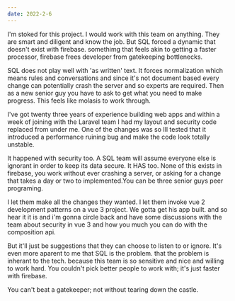 ```yaml
---
date: 2022-2-6
---
```


I'm stoked for this project. I would work with this team on anything. They are smart and diligent and know the job. But SQL forced a dynamic that doesn't exist with firebase. somethimg that feels akin to getting a faster processor, firebase frees developer from gatekeeping bottlenecks.

SQL does not play well with 'as written' text. It forces normalization which means rules and conversations and since it's not document based every change can potentially crash the server and so experts are required. Then as a new senior guy you have to ask to get what you need to make progress. This feels like molasis to work through.

I've got twenty three years of experience building web apps and within a week of joining with the Laravel team I had my layout and security code replaced from under me. One of the changes was so Ill tested that it introduced a performance ruining bug and make the code look totally unstable.

It happened with security too. A SQL team will assume everyone else is ignorant in order to keep its data secure. It HAS too. None of this exists in firebase, you work without ever crashing a server, or asking for a change that takes a day or two to implemented.You can be three senior guys peer programing.

I let them make all the changes they wanted. I let them invoke vue 2 development patterns on a vue 3 project. We gotta get his app built. and so hear it it is and i'm gonna circle back and have some discussions with the team about security in vue 3 and how you much you can do with the composition api.

But it'll just be suggestions that they can choose to listen to or ignore. It's even more aparent to me that SQL is the problem. that the problem is inherant to the tech. because this team is so sensitive and nice and willing to work hard. You couldn't pick better people to work with; it's just faster with firebase.

You can't beat a gatekeeper; not without tearing down the castle.
